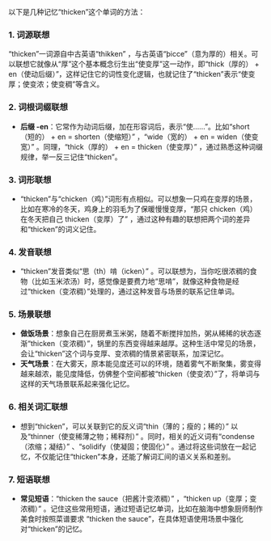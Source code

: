 以下是几种记忆“thicken”这个单词的方法：

### 1. 词源联想
“thicken”一词源自中古英语“thikken” ，与古英语“þicce”（意为厚的）相关。可以联想它就像从“厚”这个基本概念衍生出“使变厚”这一动作，即“thick（厚的） + en（使动后缀）”，这样记住它的词性变化逻辑，也就记住了“thicken”表示“使变厚；使变浓；使变稠”等含义。 

### 2. 词根词缀联想
- **后缀 -en**：它常作为动词后缀，加在形容词后，表示“使……”。比如“short（短的） + en = shorten（使缩短）” ，“wide（宽的） + en = widen（使变宽）” 。同理，“thick（厚的） + en = thicken（使变厚）” ，通过熟悉这种词缀规律，举一反三记住“thicken”。

### 3. 词形联想
 - “thicken”与“chicken（鸡）”词形有点相似。可以想象一只鸡在变厚的场景，比如在寒冷的冬天，鸡身上的羽毛为了保暖慢慢变厚，“那只 chicken（鸡）在冬天把自己 thicken（变厚）了” ，通过这种有趣的联想把两个词的差异和“thicken”的词义记住。

### 4. 发音联想
 - “thicken”发音类似“思（th）啃（icken）” 。可以联想为，当你吃很浓稠的食物（比如玉米浓汤）时，感觉像是要费力地“思啃”，就像这种食物是经过“thicken（变浓稠）”处理的，通过这种发音与场景的联系记住单词。

### 5. 场景联想
 - **做饭场景**：想象自己在厨房煮玉米粥，随着不断搅拌加热，粥从稀稀的状态逐渐“thicken（变浓稠）”，锅里的东西变得越来越厚。这种生活中常见的场景，会让“thicken”这个词与变厚、变浓稠的情景紧密联系，加深记忆。
 - **天气场景**：在大雾天，原本能见度还可以的环境，随着雾气不断聚集，雾变得越来越浓，能见度降低，仿佛整个空间都被“thicken（使变浓）”了，将单词与这样的天气场景联系起来强化记忆。

### 6. 相关词汇联想
 - 想到“thicken”，可以关联到它的反义词“thin（薄的；瘦的；稀的）” 以及“thinner（使变稀薄之物；稀释剂）” 。同时，相关的近义词有“condense（浓缩；凝结）” 、“solidify（使凝固；使固化）” 。通过将这些词放在一起记忆，不仅能记住“thicken”本身，还能了解词汇间的语义关系和差别。

### 7. 短语联想
 - **常见短语**：“thicken the sauce（把酱汁变浓稠）” ，“thicken up（变厚；变浓稠）” 。记住这些常用短语，通过短语记忆单词，比如在脑海中想象厨师制作美食时按照菜谱要求 “thicken the sauce”，在具体短语使用场景中强化对“thicken”的记忆。 